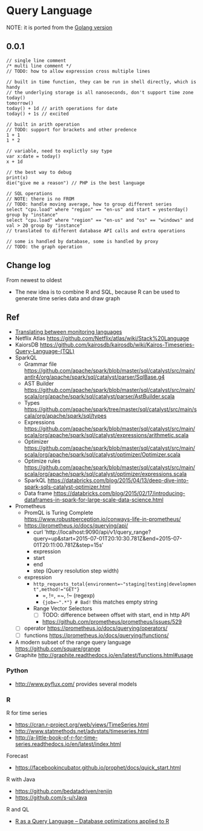 # Query Language

NOTE: it is ported from the [Golang version](https://github.com/xephonhq/tsdb-ql/blob/master/doc/spec-draft/query_language.md)

## 0.0.1

````
// single line comment
/* multi line comment */
// TODO: how to allow expression cross multiple lines

// built in time function, they can be run in shell directly, which is handy
// the underlying storage is all nanoseconds, don't support time zone
today()
tomorrow()
today() + 1d // arith operations for date
today() + 1s // excited

// built in arith operation
// TODO: support for brackets and other predence
1 + 1
1 * 2

// variable, need to explictly say type
var x:date = today()
x + 1d

// the best way to debug
print(x)
die("give me a reason") // PHP is the best language

// SQL operations
// NOTE: there is no FROM
// TODO: handle moving average, how to group different series
select "cpu.load" where "region" == "en-us" and start = yesterday() group by "instance"
select "cpu.load" where "region" == "en-us" and "os" == "windows" and val > 20 group by "instance"
// translated to different database API calls and extra operations

// some is handled by database, some is handled by proxy
// TODO: the graph operation
````
## Change log

From newest to oldest

- The new idea is to combine R and SQL, because R can be used to generate time series data and draw graph

## Ref

- [Translating between monitoring languages](https://www.robustperception.io/translating-between-monitoring-languages/)
- Netflix Atlas https://github.com/Netflix/atlas/wiki/Stack%20Language
- KaiorsDB https://github.com/kairosdb/kairosdb/wiki/Kairos-Timeseries-Query-Language-(TQL)
- SparkQL
  - Grammar file https://github.com/apache/spark/blob/master/sql/catalyst/src/main/antlr4/org/apache/spark/sql/catalyst/parser/SqlBase.g4
  - AST Builder https://github.com/apache/spark/blob/master/sql/catalyst/src/main/scala/org/apache/spark/sql/catalyst/parser/AstBuilder.scala
  - Types https://github.com/apache/spark/tree/master/sql/catalyst/src/main/scala/org/apache/spark/sql/types
  - Expressions https://github.com/apache/spark/blob/master/sql/catalyst/src/main/scala/org/apache/spark/sql/catalyst/expressions/arithmetic.scala
  - Optimizer https://github.com/apache/spark/blob/master/sql/catalyst/src/main/scala/org/apache/spark/sql/catalyst/optimizer/Optimizer.scala
  - Optimize rules https://github.com/apache/spark/blob/master/sql/catalyst/src/main/scala/org/apache/spark/sql/catalyst/optimizer/expressions.scala
  - SparkQL https://databricks.com/blog/2015/04/13/deep-dive-into-spark-sqls-catalyst-optimizer.html
  - Data frame https://databricks.com/blog/2015/02/17/introducing-dataframes-in-spark-for-large-scale-data-science.html
- Prometheus
  - PromQL is Turing Complete https://www.robustperception.io/conways-life-in-prometheus/
  - https://prometheus.io/docs/querying/api/
    - curl 'http://localhost:9090/api/v1/query_range?query=up&start=2015-07-01T20:10:30.781Z&end=2015-07-01T20:11:00.781Z&step=15s'
    - expression
    - start
    - end
    - step (Query resolution step width)
  - expression
    - `http_requests_total{environment=~"staging|testing|development",method!="GET"}`
      - =, !=, =~, !~ (regexp)
      - `{job=~".*"} # Bad!` this matches empty string
    - Range Vector Selectors
      - [ ] TODO: difference between offset with start, end in http API
      - https://github.com/prometheus/prometheus/issues/529
  - [ ] operator https://prometheus.io/docs/querying/operators/
  - [ ] functions https://prometheus.io/docs/querying/functions/
- A modern subset of the range query language https://github.com/square/grange
- Graphite http://graphite.readthedocs.io/en/latest/functions.html#usage

### Python

- http://www.pyflux.com/ provides several models

### R

R for time series

- https://cran.r-project.org/web/views/TimeSeries.html
- http://www.statmethods.net/advstats/timeseries.html
- http://a-little-book-of-r-for-time-series.readthedocs.io/en/latest/index.html

Forecast 

- https://facebookincubator.github.io/prophet/docs/quick_start.html

R with Java

- https://github.com/bedatadriven/renjin
- https://github.com/s-u/rJava

R and QL

- [R as a Query Language – Database optimizations applied to R](http://www.bedatadriven.com/research/r-as-a-query-language.html)
